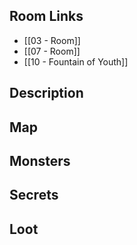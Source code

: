 ## Room Links

*  [[03 - Room]]
*  [[07 - Room]]
*  [[10 - Fountain of Youth]]
## Description

## Map

## Monsters

## Secrets

## Loot

